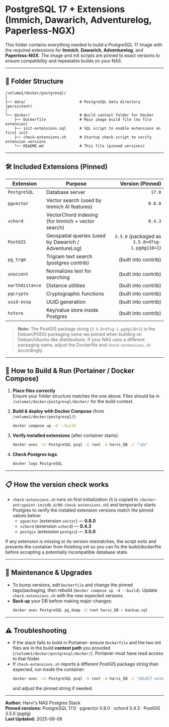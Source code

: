# PostgreSQL 17 + Extensions (Immich, Dawarich, Adventurelog, Paperless-NGX)

This folder contains everything needed to build a PostgreSQL 17 image with the required extensions for **Immich**, **Dawarich**, **Adventurelog**, and **Paperless-NGX**. The image and init scripts are pinned to exact versions to ensure compatibility and repeatable builds on your NAS.

---

## 📂 Folder Structure

```
/volume1/docker/postgresql/
│
├── data/                        # PostgreSQL data directory (persistent)
│
└── docker/                      # Build context folder for Docker
    ├── Dockerfile               # Main image build file (no file extension)
    ├── init-extensions.sql      # SQL script to enable extensions on first init
    ├── check-extensions.sh      # Startup check script to verify extension versions
    └── README.md                # This file (pinned versions)
```

---

## 🛠 Included Extensions (Pinned)

| Extension      | Purpose                                                   | Version (Pinned) |
|----------------|-----------------------------------------------------------|------------------:|
| `PostgreSQL`   | Database server                                           | `17.0`            |
| `pgvector`     | Vector search (used by Immich AI features)                | `0.8.0`           |
| `vchord`       | VectorChord indexing (for Immich + vector search)         | `0.4.3`           |
| `PostGIS`      | Geospatial queries (used by Dawarich / AdventureLog)      | `3.5.0` (packaged as `3.5.0+dfsg-1.pgdg110+1`) |
| `pg_trgm`      | Trigram text search (postgres contrib)                    | (built into contrib) |
| `unaccent`     | Normalizes text for searching                             | (built into contrib) |
| `earthdistance`| Distance utilities                                        | (built into contrib) |
| `pgcrypto`     | Cryptographic functions                                   | (built into contrib) |
| `uuid-ossp`    | UUID generation                                           | (built into contrib) |
| `hstore`       | Key/value store inside Postgres                           | (built into contrib) |

> **Note:** The PostGIS package string (`3.5.0+dfsg-1.pgdg110+1`) is the Debian/PGDG packaging name we pinned when building on Debian/Ubuntu-like distributions. If your NAS uses a different packaging name, adjust the Dockerfile and `check-extensions.sh` accordingly.

---

## 🚀 How to Build & Run (Portainer / Docker Compose)

1. **Place files correctly**  
   Ensure your folder structure matches the one above. Files should be in `/volume1/docker/postgresql/docker/` for the build context.

2. **Build & deploy with Docker Compose** (from `/volume1/docker/postgresql/`):
   ```bash
   docker compose up -d --build
   ```

3. **Verify installed extensions** (after container starts):
   ```bash
   docker exec -it PostgreSQL psql -U root -d harvi_DB -c "\dx"
   ```

4. **Check Postgres logs**:
   ```bash
   docker logs PostgreSQL
   ```

---

## 📋 How the version check works

- `check-extensions.sh` runs on first initialization (it is copied to `/docker-entrypoint-initdb.d/00-check-extensions.sh`) and temporarily starts Postgres to verify the installed extension versions match the pinned values below:
  - `pgvector` (extension `vector`) — **0.8.0**
  - `vchord` (extension `vchord`) — **0.4.3**
  - `postgis` (extension `postgis`) — **3.5.0**

If any extension is missing or its version mismatches, the script exits and prevents the container from finishing init so you can fix the build/dockerfile before accepting a potentially incompatible database state.

---

## 🧹 Maintenance & Upgrades

- To bump versions, edit `Dockerfile` and change the pinned tags/packaging, then rebuild (`docker compose up -d --build`). Update `check-extensions.sh` with the new expected versions.
- **Back up** your DB before making major changes:
  ```bash
  docker exec PostgreSQL pg_dump -U root harvi_DB > backup.sql
  ```

---

## ⚠️ Troubleshooting

- If the stack fails to build in Portainer: ensure `Dockerfile` and the two init files are in the build **context path** you provided (`/volume1/docker/postgresql/docker/`). Portainer must have read access to that folder.
- If `check-extensions.sh` reports a different PostGIS package string than expected, run inside the container:
  ```bash
  docker exec -it PostgreSQL psql -U root -d harvi_DB -c "SELECT extname, extversion FROM pg_extension;"
  ```
  and adjust the pinned string if needed.

---

**Author:** Harvi's NAS Postgres Stack  
**Pinned versions:** PostgreSQL 17.0 · pgvector 0.8.0 · vchord 0.4.3 · PostGIS 3.5.0 (pgdg)  
**Last Updated:** 2025-08-08
